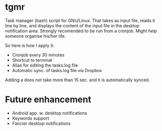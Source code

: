 tgmr
====

Task manager (bash) script for GNU/Linux. That takes as input file, reads it line by line, and displays the content of the input file in the desktop notification area. Strongly recomended to be run from a cronjob. Might help someone organise his/her life. 

So here is how I apply it: 

- Cronjob every 30 minutes
- Shortcut to terminal
- Alias for editing the tasks.log file
- Automatic sync. of tasks.log file via Dropbox

Adding a does not take more than 15 sec. and it is automatically synced.

# Future enhancement

- Android app. w. desktop notifications
- Keywords support
- Fancier desktop notifications 
